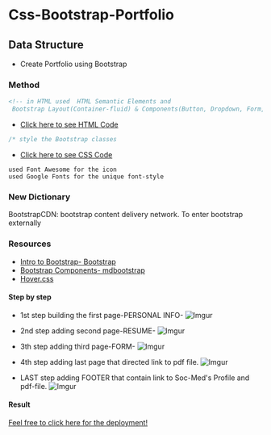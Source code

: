 # Css-Bootstrap-Portfolio

## Data Structure

- Create Portfolio using Bootstrap

### Method

```html
<!-- in HTML used  HTML Semantic Elements and
 Bootstrap Layout(Container-fluid) & Components(Button, Dropdown, Form, NavBar & more ...)
```

- [Click here to see HTML Code](index.html)

```css
/* style the Bootstrap classes
```

- [Click here to see CSS Code](css/style.css)

```
used Font Awesome for the icon
used Google Fonts for the unique font-style
```

### New Dictionary

BootstrapCDN: bootstrap content delivery network. To enter bootstrap externally

### Resources

- [Intro to Bootstrap- Bootstrap ](https://getbootstrap.com/docs/4.4/layout/overview/)
- [Bootstrap Components- mdbootstrap](https://mdbootstrap.com/docs/jquery/components/demo/)
- [Hover.css](http://ianlunn.github.io/Hover/)

#### Step by step

- 1st step building the first page-PERSONAL INFO-
  ![Imgur](https://i.imgur.com/yvEvhnG.gif)

- 2nd step adding second page-RESUME-
  ![Imgur](https://i.imgur.com/zl08HPB.gif)

- 3th step adding third page-FORM-
  ![Imgur](https://i.imgur.com/FgAzmtw.gif)

- 4th step adding last page that directed link to pdf file.
  ![Imgur](https://i.imgur.com/ne79u3V.gif)

- LAST step adding FOOTER that contain link to Soc-Med's Profile and pdf-file.
  ![Imgur](https://i.imgur.com/hOdf8hq.png)

#### Result

[Feel free to click here for the deployment!](https://ashraftajuddin.github.io/Css-Bootstrap-Portfolio-Complete/)
